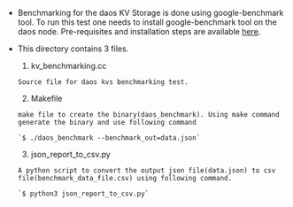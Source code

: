 - Benchmarking for the daos KV Storage is done using google-benchmark tool. To run this test one needs to install google-benchmark tool on the daos node. Pre-requisites and installation steps are available [here](https://github.com/google/benchmark#requirements).

- This directory contains 3 files.
    1. kv_benchmarking.cc
      
      Source file for daos kvs benchmarking test.
    
    2. Makefile 
      
      make file to create the binary(daos_benchmark). Using make command generate the binary and use following command
      
      `$ ./daos_benchmark --benchmark_out=data.json`
      
    3. json_report_to_csv.py
      
      A python script to convert the output json file(data.json) to csv file(benchmark_data_file.csv) using following command.
      
      `$ python3 json_report_to_csv.py`
